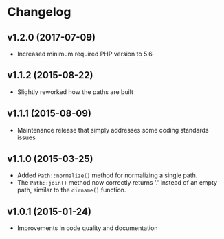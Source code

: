 # Changelog #

## v1.2.0 (2017-07-09) ##

  * Increased minimum required PHP version to 5.6

## v1.1.2 (2015-08-22) ##

  * Slightly reworked how the paths are built

## v1.1.1 (2015-08-09) ##

  * Maintenance release that simply addresses some coding standards issues

## v1.1.0 (2015-03-25) ##

  * Added `Path::normalize()` method for normalizing a single path.
  * The `Path::join()` method now correctly returns '.' instead of an empty
    path, similar to the `dirname()` function.

## v1.0.1 (2015-01-24) ##

  * Improvements in code quality and documentation
